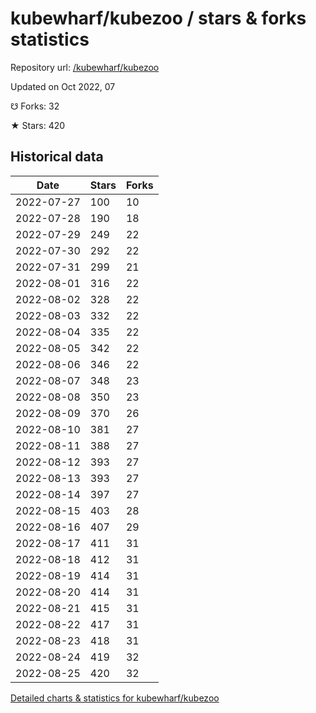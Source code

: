 # kubewharf/kubezoo / stars & forks statistics

Repository url: [/kubewharf/kubezoo](https://github.com/kubewharf/kubezoo)

Updated on Oct 2022, 07

☋ Forks: 32

★ Stars: 420

## Historical data
| Date | Stars | Forks |
|------|-------|-------|
| 2022-07-27 | 100 | 10 | 
| 2022-07-28 | 190 | 18 | 
| 2022-07-29 | 249 | 22 | 
| 2022-07-30 | 292 | 22 | 
| 2022-07-31 | 299 | 21 | 
| 2022-08-01 | 316 | 22 | 
| 2022-08-02 | 328 | 22 | 
| 2022-08-03 | 332 | 22 | 
| 2022-08-04 | 335 | 22 | 
| 2022-08-05 | 342 | 22 | 
| 2022-08-06 | 346 | 22 | 
| 2022-08-07 | 348 | 23 | 
| 2022-08-08 | 350 | 23 | 
| 2022-08-09 | 370 | 26 | 
| 2022-08-10 | 381 | 27 | 
| 2022-08-11 | 388 | 27 | 
| 2022-08-12 | 393 | 27 | 
| 2022-08-13 | 393 | 27 | 
| 2022-08-14 | 397 | 27 | 
| 2022-08-15 | 403 | 28 | 
| 2022-08-16 | 407 | 29 | 
| 2022-08-17 | 411 | 31 | 
| 2022-08-18 | 412 | 31 | 
| 2022-08-19 | 414 | 31 | 
| 2022-08-20 | 414 | 31 | 
| 2022-08-21 | 415 | 31 | 
| 2022-08-22 | 417 | 31 | 
| 2022-08-23 | 418 | 31 | 
| 2022-08-24 | 419 | 32 | 
| 2022-08-25 | 420 | 32 | 


[Detailed charts & statistics for kubewharf/kubezoo](https://reviewgithub.com/rep/kubewharf/kubezoo)
